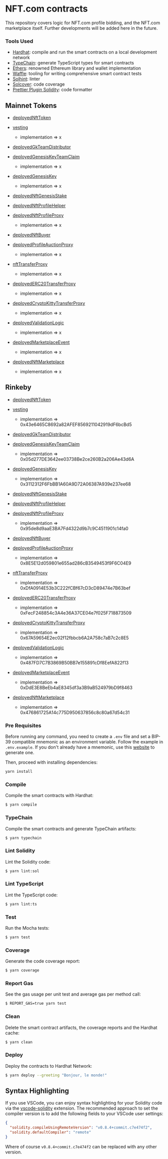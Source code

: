 # NFT.com contracts

This repository covers logic for NFT.com profile bidding, and the NFT.com marketplace itself. Further developments will be added here in the future.

### Tools Used

- [Hardhat](https://github.com/nomiclabs/hardhat): compile and run the smart contracts on a local development network
- [TypeChain](https://github.com/ethereum-ts/TypeChain): generate TypeScript types for smart contracts
- [Ethers](https://github.com/ethers-io/ethers.js/): renowned Ethereum library and wallet implementation
- [Waffle](https://github.com/EthWorks/Waffle): tooling for writing comprehensive smart contract tests
- [Solhint](https://github.com/protofire/solhint): linter
- [Solcover](https://github.com/sc-forks/solidity-coverage): code coverage
- [Prettier Plugin Solidity](https://github.com/prettier-solidity/prettier-plugin-solidity): code formatter

## Mainnet Tokens

- [deployedNftToken](https://rinkeby.etherscan.io/address/0x8C42428a747281B03F10C80e978C107D4d85E37F)
- [vesting](https://rinkeby.etherscan.io/address/)
  - implementation => x

- [deployedGkTeamDistributor](https://rinkeby.etherscan.io/address/)
- [deployedGenesisKeyTeamClaim](https://rinkeby.etherscan.io/address/)
  - implementation => x
- [deployedGenesisKey](https://rinkeby.etherscan.io/address/)
  - implementation => x

- [deployedNftGenesisStake](https://rinkeby.etherscan.io/address/)
- [deployedNftProfileHelper](https://rinkeby.etherscan.io/address/)
- [deployedNftProfileProxy](https://rinkeby.etherscan.io/address/)
  - implementation => x
- [deployedNftBuyer](https://rinkeby.etherscan.io/address/)
- [deployedProfileAuctionProxy](https://rinkeby.etherscan.io/address/)
  - implementation => x

- [nftTransferProxy](https://rinkeby.etherscan.io/address/)
  - implementation => x
- [deployedERC20TransferProxy](https://rinkeby.etherscan.io/address/)
  - implementation => x
- [deployedCryptoKittyTransferProxy](https://rinkeby.etherscan.io/address/)
  - implementation => x
- [deployedValidationLogic](https://rinkeby.etherscan.io/address/)
  - implementation => x
- [deployedMarketplaceEvent](https://rinkeby.etherscan.io/address/)
  - implementation => x
- [deployedNftMarketplace](https://rinkeby.etherscan.io/address/)
  - implementation => x

## Rinkeby

- [deployedNftToken](https://rinkeby.etherscan.io/address/0xd20Cb8c25E5A738f559DF29f64B6E2DD408e44C2)
- [vesting](https://rinkeby.etherscan.io/address/0x1536592da7Ab96480242be8CB9115cEFE81b8e17)
  - implementation => 0x43e6465C8692a82AFEF8569211042919dF6bcBd5

- [deployedGkTeamDistributor](https://rinkeby.etherscan.io/address/0x1e01eED656d9aA0B9a16E76F720A6da63a838EA7)
- [deployedGenesisKeyTeamClaim](https://rinkeby.etherscan.io/address/0x1c4fFEC2191F97B40721a37271dE59413D817319)
  - implementation => 0x05d277DE3642ee03738Be2ce260B2a206Ae43d6A
- [deployedGenesisKey](https://rinkeby.etherscan.io/address/0xE197428a3aB9E011ff99cD9d9D4c5Ea5D8f51f49)
  - implementation => 0x3112312F6FbBB1A60A9D72A06387A939e237ee68

- [deployedNftGenesisStake](https://rinkeby.etherscan.io/address/0x4ab699B737c64958525172579D5411C4b2C343E7)
- [deployedNftProfileHelper](https://rinkeby.etherscan.io/address/0xB58dF73BCB5C109Fe336E5D947979cdc8b397CE5)
- [deployedNftProfileProxy](https://rinkeby.etherscan.io/address/0x734a14f4df41f2fA90f8bF7fb7Ce3E2ab68d9cF0)
  - implementation => 0x95de8d9aaE3BA7Fd4322d9b7c9C4511901c14fa0
- [deployedNftBuyer](https://rinkeby.etherscan.io/address/0x3199524BB7204D1EE0dF76453B22666c82B44178)
- [deployedProfileAuctionProxy](https://rinkeby.etherscan.io/address/0xD954f115a212F328B0aBa249921f414Cb5eE3788)
  - implementation => 0x8E5E12d059801e655ad286cB3549453f9F6C04E9

- [nftTransferProxy](https://rinkeby.etherscan.io/address/0x35FC2A74dbb135c27Ab297E869A1B45944BCeFA6)
  - implementation => 0xDfA0914E53b3C222fCBf67cD3cD89474e7B63bef
- [deployedERC20TransferProxy](https://rinkeby.etherscan.io/address/0xF5cbB8C7955F513226E72524c7E86624Fd1b5ce2)
  - implementation => 0xFecF248854c3A4e36A37CE04e7f025F718873509
- [deployedCryptoKittyTransferProxy](https://rinkeby.etherscan.io/address/0x76F50139d3719194Ed882928DA2d929e39EbeB3c)
  - implementation => 0x67A59654E2ec02f12fbbcb6A2A758c7aB7c2c8E5
- [deployedValidationLogic](https://rinkeby.etherscan.io/address/0x3d278bB7ee5BcEFE68759Cd578E572f3B6A5774C)
  - implementation => 0x487FD7C7B3869B50BB7e155891cDf8EefA822f13
- [deployedMarketplaceEvent](https://rinkeby.etherscan.io/address/0x7E635aD1D67f68F4B8D1EAdDDb4577aC2aA686Aa)
  - implementation => 0xDdE3E8BeEb4aE8345df3a3B9aB524979bD9f8463
- [deployedNftMarketplace](https://rinkeby.etherscan.io/address/0x181030092C8255b9325EAb48712c14D518D1dE6B)
  - implementation => 0x476861725A14c775D950637856c8c80a67d54c31

### Pre Requisites

Before running any command, you need to create a `.env` file and set a BIP-39 compatible mnemonic as an environment
variable. Follow the example in `.env.example`. If you don't already have a mnemonic, use this [website](https://iancoleman.io/bip39/) to generate one.

Then, proceed with installing dependencies:

```sh
yarn install
```

### Compile

Compile the smart contracts with Hardhat:

```sh
$ yarn compile
```

### TypeChain

Compile the smart contracts and generate TypeChain artifacts:

```sh
$ yarn typechain
```

### Lint Solidity

Lint the Solidity code:

```sh
$ yarn lint:sol
```

### Lint TypeScript

Lint the TypeScript code:

```sh
$ yarn lint:ts
```

### Test

Run the Mocha tests:

```sh
$ yarn test
```

### Coverage

Generate the code coverage report:

```sh
$ yarn coverage
```

### Report Gas

See the gas usage per unit test and average gas per method call:

```sh
$ REPORT_GAS=true yarn test
```

### Clean

Delete the smart contract artifacts, the coverage reports and the Hardhat cache:

```sh
$ yarn clean
```

### Deploy

Deploy the contracts to Hardhat Network:

```sh
$ yarn deploy --greeting "Bonjour, le monde!"
```

## Syntax Highlighting

If you use VSCode, you can enjoy syntax highlighting for your Solidity code via the
[vscode-solidity](https://github.com/juanfranblanco/vscode-solidity) extension. The recommended approach to set the
compiler version is to add the following fields to your VSCode user settings:

```json
{
  "solidity.compileUsingRemoteVersion": "v0.8.4+commit.c7e474f2",
  "solidity.defaultCompiler": "remote"
}
```

Where of course `v0.8.4+commit.c7e474f2` can be replaced with any other version.
